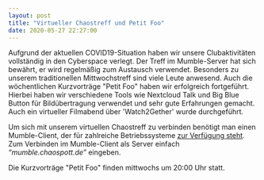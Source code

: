 ```yaml
---
layout: post
title: "Virtueller Chaostreff und Petit Foo"
date: 2020-05-27 22:27:00
---
```

Aufgrund der aktuellen COVID19-Situation haben wir unsere Clubaktivitäten vollständig in den Cyberspace verlegt. Der Treff im Mumble-Server hat sich bewährt, er wird regelmäßig zum Austausch verwendet. Besonders zu unserem traditionellen Mittwochstreff sind viele Leute anwesend. Auch die wöchentlichen Kurzvorträge "Petit Foo" haben wir erfolgreich fortgeführt. Hierbei haben wir verschiedene Tools wie Nextcloud Talk und Big Blue Button für Bildübertragung verwendet und sehr gute Erfahrungen gemacht. Auch ein virtueller Filmabend über 'Watch2Gether' wurde durchgeführt.

Um sich mit unserem virtuellen Chaostreff zu verbinden benötigt man einen Mumble-Client, der für zahlreiche Betriebssysteme [zur Verfügung steht](https://www.mumble.info/downloads/). Zum Verbinden im Mumble-Client als Server einfach *“mumble.chaospott.de”* eingeben.

Die Kurzvorträge "Petit Foo" finden mittwochs um 20:00 Uhr statt.
